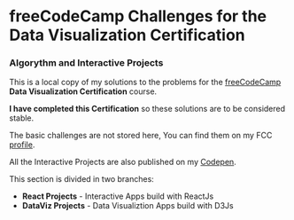 # freeCodeCamp Challenges for the Data Visualization Certification
### Algorythm and Interactive Projects

This is a local copy of my solutions to the problems for the [freeCodeCamp](http://www.freecodecamp.com/map) **Data Visualization Certification** course.

**I have completed this Certification** so these solutions are to be considered stable.

The basic challenges are not stored here, You can find them on my FCC [profile](http://www.freecodecamp.com/em-ant).

All the Interactive Projects are also published on my [Codepen](http://codepen.io/Em-Ant/).

This section is divided in two branches:

* **React Projects** - Interactive Apps build with ReactJs
* **DataViz Projects** - Data Visualiztion Apps build with D3Js
